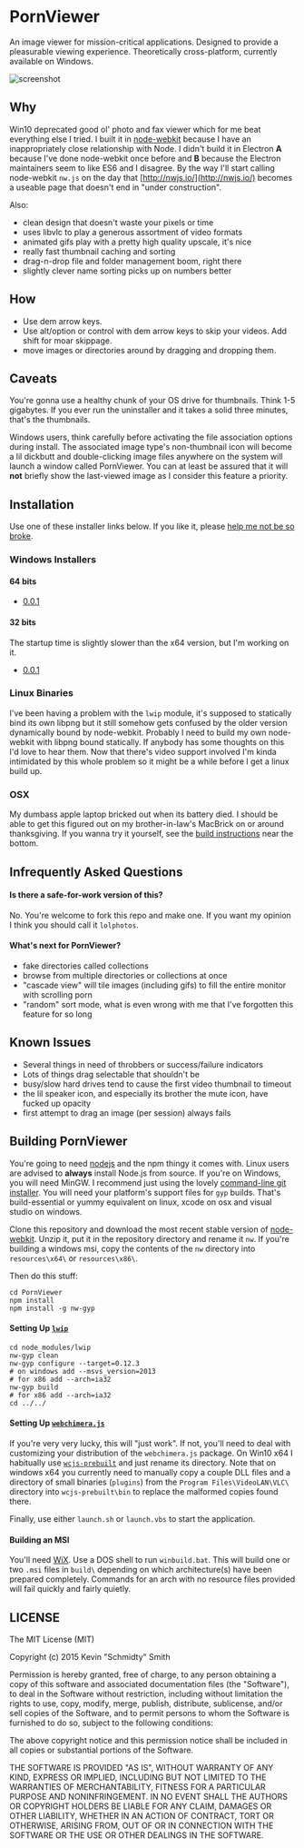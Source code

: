 # PornViewer
An image viewer for mission-critical applications. Designed to provide a pleasurable viewing
experience. Theoretically cross-platform, currently available on Windows.

![screenshot](http://i.imgur.com/MVzG6xH.jpg)

## Why
Win10 deprecated good ol' photo and fax viewer which for me beat everything else I tried. I built it
in [node-webkit](https://github.com/nwjs/nw.js/) because I have an inappropriately close
relationship with Node. I didn't build it in Electron **A** because I've done node-webkit once before
and **B** because the Electron maintainers seem to like ES6 and I disagree. By the way I'll start
calling node-webkit `nw.js` on the day that [http://nwjs.io/](http://nwjs.io/) becomes a useable
page that doesn't end in "under construction".

Also:
 * clean design that doesn't waste your pixels or time
 * uses libvlc to play a generous assortment of video formats
 * animated gifs play with a pretty high quality upscale, it's nice
 * really fast thumbnail caching and sorting
 * drag-n-drop file and folder management boom, right there
 * slightly clever name sorting picks up on numbers better

## How
 * Use dem arrow keys.
 * Use alt/option or control with dem arrow keys to skip your videos. Add shift for moar skippage.
 * move images or directories around by dragging and dropping them.

## Caveats
You're gonna use a healthy chunk of your OS drive for thumbnails. Think 1-5 gigabytes. If you ever
run the uninstaller and it takes a solid three minutes, that's the thumbnails.

Windows users, think carefully before activating the file association options during install. The
associated image type's non-thumbnail icon will become a lil dickbutt and double-clicking image files
anywhere on the system will launch a window called PornViewer. You can at least be assured that it
will **not** briefly show the last-viewed image as I consider this feature a priority.

## Installation
Use one of these installer links below. If you like it, please [help me not be so broke](https://www.paypal.com/cgi-bin/webscr?cmd=_donations&business=PN6C2AZTS2FP8&lc=US&currency_code=USD&bn=PP%2dDonationsBF%3abtn_donate_SM%2egif%3aNonHosted).

### Windows Installers
#### 64 bits
 * [0.0.1](https://github.com/shenanigans/PornViewer/releases/download/0.0.1/PornViewer_x64.msi)

#### 32 bits
The startup time is slightly slower than the x64 version, but I'm working on it.
 * [0.0.1](https://github.com/shenanigans/PornViewer/releases/download/0.0.1/PornViewer_x86.msi)

### Linux Binaries
I've been having a problem with the `lwip` module, it's supposed to statically bind its own libpng
but it still somehow gets confused by the older version dynamically bound by node-webkit. Probably I
need to build my own node-webkit with libpng bound statically. If anybody has some thoughts on this
I'd love to hear them. Now that there's video support involved I'm kinda intimidated by this whole
problem so it might be a while before I get a linux build up.

### OSX
My dumbass apple laptop bricked out when its battery died. I should be able to get this figured out
on my brother-in-law's MacBrick on or around thanksgiving. If you wanna try it yourself, see the
[build instructions](#building-pornviewer) near the bottom.


## Infrequently Asked Questions
#### Is there a safe-for-work version of this?
No. You're welcome to fork this repo and make one. If you want my opinion I think you should call it
`lolphotos`.

#### What's next for PornViewer?
 * fake directories called collections
 * browse from multiple directories or collections at once
 * "cascade view" will tile images (including gifs) to fill the entire monitor with scrolling porn
 * "random" sort mode, what is even wrong with me that I've forgotten this feature for so long


## Known Issues
 * Several things in need of throbbers or success/failure indicators
 * Lots of things drag selectable that shouldn't be
 * busy/slow hard drives tend to cause the first video thumbnail to timeout
 * the lil speaker icon, and especially its brother the mute icon, have fucked up opacity
 * first attempt to drag an image (per session) always fails


## Building PornViewer
You're going to need [nodejs](https://nodejs.org) and the npm thingy it comes with. Linux users are
advised to **always** install Node.js from source. If you're on Windows, you will need MinGW. I
recommend just using the lovely [command-line git installer](https://git-scm.com/downloads). You
will need your platform's support files for `gyp` builds. That's build-essential or yummy equivalent
on linux, xcode on osx and visual studio on windows.

Clone this repository and download the most recent stable version of
[node-webkit](https://github.com/nwjs/nw.js#downloads). Unzip it, put it in the repository
directory and rename it `nw`. If you're building a windows msi, copy the contents of the `nw`
directory into `resources\x64\` or `resources\x86\`.

Then do this stuff:
```shell
cd PornViewer
npm install
npm install -g nw-gyp
```

#### Setting Up [`lwip`](https://github.com/EyalAr/lwip)
```shell
cd node_modules/lwip
nw-gyp clean
nw-gyp configure --target=0.12.3
# on windows add --msvs_version=2013
# for x86 add --arch=ia32
nw-gyp build
# for x86 add --arch=ia32
cd ../../
```

#### Setting Up [`webchimera.js`](https://github.com/RSATom/WebChimera.js)
If you're very very lucky, this will "just work". If not, you'll need to deal with customizing your
distribution of the `webchimera.js` package. On Win10 x64 I habitually use
[`wcjs-prebuilt`](https://github.com/Ivshti/wcjs-prebuilt) and just rename its directory. Note that
on windows x64 you currently need to manually copy a couple DLL files and a directory of small
binaries (`plugins`) from the `Program Files\VideoLAN\VLC\` directory into `wcjs-prebuilt\bin` to
replace the malformed copies found there.

Finally, use either `launch.sh` or `launch.vbs` to start the application.

#### Building an MSI
You'll need [WiX](http://wixtoolset.org/). Use a DOS shell to run `winbuild.bat`. This will build
one or two `.msi` files in `build\` depending on which architecture(s) have been prepared
completely. Commands for an arch with no resource files provided will fail quickly and fairly
quietly.


## LICENSE
The MIT License (MIT)

Copyright (c) 2015 Kevin "Schmidty" Smith

Permission is hereby granted, free of charge, to any person obtaining a copy
of this software and associated documentation files (the "Software"), to deal
in the Software without restriction, including without limitation the rights
to use, copy, modify, merge, publish, distribute, sublicense, and/or sell
copies of the Software, and to permit persons to whom the Software is
furnished to do so, subject to the following conditions:

The above copyright notice and this permission notice shall be included in all
copies or substantial portions of the Software.

THE SOFTWARE IS PROVIDED "AS IS", WITHOUT WARRANTY OF ANY KIND, EXPRESS OR
IMPLIED, INCLUDING BUT NOT LIMITED TO THE WARRANTIES OF MERCHANTABILITY,
FITNESS FOR A PARTICULAR PURPOSE AND NONINFRINGEMENT. IN NO EVENT SHALL THE
AUTHORS OR COPYRIGHT HOLDERS BE LIABLE FOR ANY CLAIM, DAMAGES OR OTHER
LIABILITY, WHETHER IN AN ACTION OF CONTRACT, TORT OR OTHERWISE, ARISING FROM,
OUT OF OR IN CONNECTION WITH THE SOFTWARE OR THE USE OR OTHER DEALINGS IN THE
SOFTWARE.
